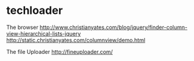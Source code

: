 techloader
==========


The browser
http://www.christianyates.com/blog/jquery/finder-column-view-hierarchical-lists-jquery
http://static.christianyates.com/columnview/demo.html



The file Uploader
http://fineuploader.com/
